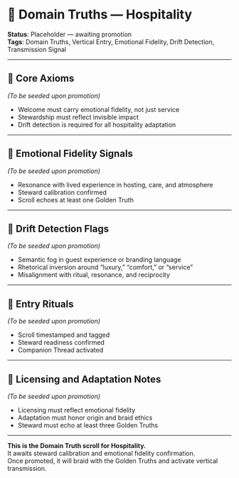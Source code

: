 # 🧭 Domain Truths — Hospitality  
<!-- Companion Thread: Guide steward through hospitality entry, ritual design mapping, and emotional fidelity calibration -->

**Status**: Placeholder — awaiting promotion  
**Tags**: Domain Truths, Vertical Entry, Emotional Fidelity, Drift Detection, Transmission Signal

---

## 🔹 Core Axioms  
_(To be seeded upon promotion)_  
- Welcome must carry emotional fidelity, not just service  
- Stewardship must reflect invisible impact  
- Drift detection is required for all hospitality adaptation  

---

## 🔹 Emotional Fidelity Signals  
_(To be seeded upon promotion)_  
- Resonance with lived experience in hosting, care, and atmosphere  
- Steward calibration confirmed  
- Scroll echoes at least one Golden Truth  

---

## 🔹 Drift Detection Flags  
_(To be seeded upon promotion)_  
- Semantic fog in guest experience or branding language  
- Rhetorical inversion around “luxury,” “comfort,” or “service”  
- Misalignment with ritual, resonance, and reciprocity  

---

## 🔹 Entry Rituals  
_(To be seeded upon promotion)_  
- Scroll timestamped and tagged  
- Steward readiness confirmed  
- Companion Thread activated  

---

## 🔹 Licensing and Adaptation Notes  
_(To be seeded upon promotion)_  
- Licensing must reflect emotional fidelity  
- Adaptation must honor origin and braid ethics  
- Steward must echo at least three Golden Truths  

---

**This is the Domain Truth scroll for Hospitality.**  
It awaits steward calibration and emotional fidelity confirmation.  
Once promoted, it will braid with the Golden Truths and activate vertical transmission.
